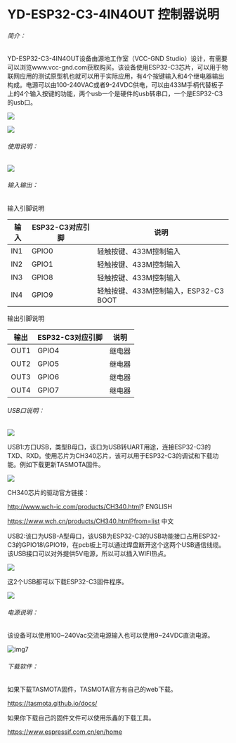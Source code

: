 # YD-ESP32-C3-4IN4OUT 控制器说明

###### 简介：

YD-ESP32-C3-4IN4OUT设备由源地工作室（VCC-GND Studio）设计，有需要可以浏览www.vcc-gnd.com获取购买。该设备使用ESP32-C3芯片，可以用于物联网应用的测试原型机也就可以用于实际应用，有4个按键输入和4个继电器输出构成。电源可以由100-240VAC或者9-24VDC供电，可以由433M手柄代替板子上的4个输入按键的功能，两个usb一个是硬件的usb转串口，一个是ESP32-C3的usb口。

![](/img/img2.PNG)

![](/img/img1.PNG)

###### 使用说明：

![](/img/img8.png)

###### 输入输出：

输入引脚说明

| 输入 | ESP32-C3对应引脚 | 说明                                  |
| ---- | ---------------- | ------------------------------------- |
| IN1  | GPIO0            | 轻触按键、433M控制输入                |
| IN2  | GPIO1            | 轻触按键、433M控制输入                |
| IN3  | GPIO8            | 轻触按键、433M控制输入                |
| IN4  | GPIO9            | 轻触按键、433M控制输入，ESP32-C3 BOOT |

输出引脚说明

| 输出 | ESP32-C3对应引脚 | 说明   |
| ---- | ---------------- | ------ |
| OUT1 | GPIO4            | 继电器 |
| OUT2 | GPIO5            | 继电器 |
| OUT3 | GPIO6            | 继电器 |
| OUT4 | GPIO7            | 继电器 |

###### USB口说明：

![](/img/img3.png)

USB1:方口USB，类型B母口，该口为USB转UART用途，连接ESP32-C3的TXD、RXD。使用芯片为CH340芯片，该可以用于ESP32-C3的调试和下载功能。例如下载更新TASMOTA固件。

![](/img/img9.png)

CH340芯片的驱动官方链接：

http://www.wch-ic.com/products/CH340.html?        ENGLISH

https://www.wch.cn/products/CH340.html?from=list     中文

USB2:该口为USB-A型母口，该USB为ESP32-C3的USB功能接口占用ESP32-C3的GPIO18\GPIO19，在pcb板上可以通过焊盘断开这个这两个USB通信线缆。该USB接口可以对外提供5V电源，所以可以插入WIFI热点。

![](/img/img4.png)

这2个USB都可以下载ESP32-C3固件程序。

![](/img/img5.png)

###### 电源说明：

该设备可以使用100~240Vac交流电源输入也可以使用9~24VDC直流电源。

![img7](/img/img7.png)

###### 下载软件：

如果下载TASMOTA固件，TASMOTA官方有自己的web下载。

https://tasmota.github.io/docs/

如果你下载自己的固件文件可以使用乐鑫的下载工具。

https://www.espressif.com.cn/en/home

